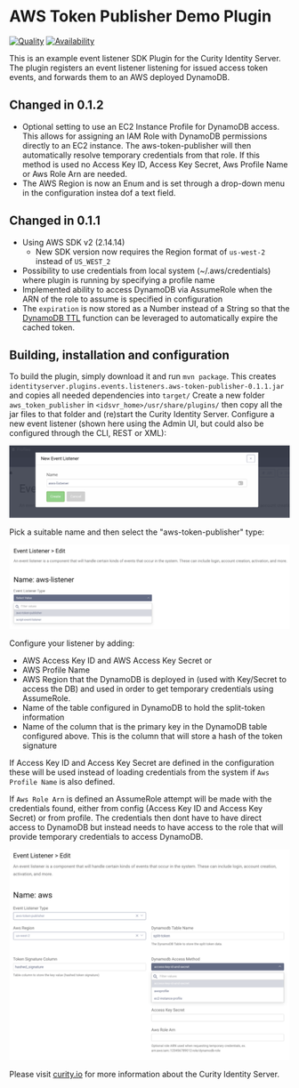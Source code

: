 # AWS Token Publisher Demo Plugin

[![Quality](https://img.shields.io/badge/quality-demo-red)](https://curity.io/resources/code-examples/status/)
[![Availability](https://img.shields.io/badge/availability-source-blue)](https://curity.io/resources/code-examples/status/)


This is an example event listener SDK Plugin for the Curity Identity Server. The plugin registers an event listener
listening for issued access token events, and forwards them to an AWS deployed DynamoDB.

## Changed in 0.1.2
- Optional setting to use an EC2 Instance Profile for DynamoDB access. This allows for assigning an IAM Role with DynamoDB permissions directly to an EC2 instance. The aws-token-publisher will then automatically resolve temporary credentials from that role. If this method is used no Access Key ID, Access Key Secret, Aws Profile Name or Aws Role Arn are needed.  
- The AWS Region is now an Enum and is set through a drop-down menu in the configuration instea dof a text field.


## Changed in 0.1.1
- Using AWS SDK v2 (2.14.14)
    - New SDK version now requires the Region format of `us-west-2` instead of `US_WEST_2`
- Possibility to use credentials from local system (~/.aws/credentials) where plugin is running by specifying a profile name
- Implemented ability to access DynamoDB via AssumeRole when the ARN of the role to assume is specified in configuration
- The `expiration` is now stored as a Number instead of a String so that the [DynamoDB TTL](https://docs.aws.amazon.com/amazondynamodb/latest/developerguide/TTL.html) function can be leveraged to automatically expire the cached token. 

## Building, installation and configuration

To build the plugin, simply download it and run `mvn package`. This creates `identityserver.plugins.events.listeners.aws-token-publisher-0.1.1.jar` and copies all needed dependencies into `target/`
Create a new folder `aws_token_publisher` in `<idsvr_home>/usr/share/plugins/` then copy all the jar files to that folder
and (re)start the Curity Identity Server. Configure a new event listener (shown here using the Admin UI, but could also be configured through the CLI, REST or XML):

![Add new listener](docs/new-listener.png)

Pick a suitable name and then select the "aws-token-publisher" type:

![Select type](docs/select-type.png)

Configure your listener by adding:

- AWS Access Key ID and AWS Access Key Secret or
- AWS Profile Name 
- AWS Region that the DynamoDB is deployed in (used with Key/Secret to access the DB) and used in order to get temporary credentials using AssumeRole.
- Name of the table configured in DynamoDB to hold the split-token information
- Name of the column that is the primary key in the DynamoDB table configured above. This is the column that will store a hash of the token signature

If Access Key ID and Access Key Secret are defined in the configuration these will be used instead of loading credentials from the system if `Aws Profile Name` is also defined.

If `Aws Role Arn` is defined an AssumeRole attempt will be made with the credentials found, either from config (Access Key ID and Access Key Secret) or from profile. The credentials then dont have to have direct access to DynamoDB but instead needs to have access to the role that will provide temporary credentials to access DynamoDB.


![Configure the listener](docs/configure-listener.png)

Please visit [curity.io](https://curity.io/) for more information about the Curity Identity Server.
